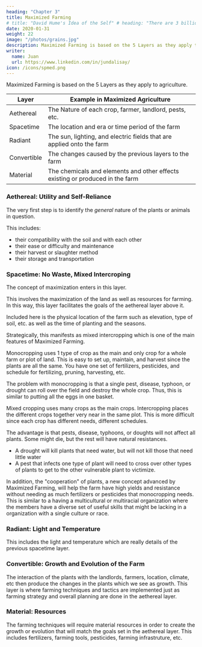 ```yaml
---
heading: "Chapter 3"
title: Maximized Farming
# title: "David Hume's Idea of the Self" # heading: "There are 3 billion yous"
date: 2020-01-31
weight: 22
image: "/photos/grains.jpg"
description: Maximized Farming is based on the 5 Layers as they apply to agriculture.
writer:
  name: Juan
  url: https://www.linkedin.com/in/jundalisay/
icon: /icons/spmed.png
---
```



Maximized Farming is based on the 5 Layers as they apply to agriculture. 

Layer | Example in Maximized Agriculture
--- | ---
Aethereal | The Nature of each crop, farmer, landlord, pests, etc. 
Spacetime | The location and era or time period of the farm
Radiant | The sun, lighting, and electric fields that are applied onto the farm
Convertible | The changes caused by the previous layers to the farm
Material | The chemicals and elements and other effects existing or produced in the farm



### Aethereal: Utility and Self-Reliance

The very first step is to identify the *general* nature of the plants or animals in question. 

This includes:
- their compatibility with the soil and with each other
- their ease or difficulty and maintenance
- their harvest or slaughter method
- their storage and transportation

<!-- The goal of the aethereal layer is for the farm to be useful to its users.  -->


### Spacetime: No Waste, Mixed Intercroping

The concept of maximization enters in this layer.

This involves the maximization of the land as well as resources for farming. In this way, this layer facilitates the goals of the aethereal layer above it. 

Included here is the physical location of the farm such as elevation, type of soil, etc. as well as the time of planting and the seasons. 

Strategically, this manifests as mixed intercropping which is one of the main features of Maximized Farming.

Monocropping uses 1 type of crop as the main and only crop for a whole farm or plot of land. This is easy to set up, maintain, and harvest since the plants are all the same. You have one set of fertilizers, pesticides, and schedule for fertilizing, pruning, harvesting, etc. 

The problem with monocropping is that a single pest, disease, typhoon, or drought can roll over the field and destroy the whole crop. Thus, this is similar to putting all the eggs in one basket. 

Mixed cropping uses many crops as the main crops. Intercropping places the different crops together very near in the same plot. This is more difficult since each crop has different needs, different schedules. 

The advantage is that pests, disease, typhoons, or doughts will not affect all plants. Some might die, but the rest will have natural resistances. 
- A drought will kill plants that need water, but will not kill those that need little  water
- A pest that infects one type of plant will need to cross over other types of plants to get to the other vulnerable plant to victimize. 

In addition, the "cooperation" of plants, a new concept advanced by Maximized Farming, will help the farm have high yields and resistance without needing as much fertilizers or pesticides that monocropping needs. This is similar to a having a multicultural or multiracial organization where the members have a diverse set of useful skills that might be lacking in a organization with a single culture or race. 



### Radiant: Light and Temperature

This includes the light and temperature which are really details of the previous spacetime layer. 



### Convertible: Growth and Evolution of the Farm

The interaction of the plants with the landlords, farmers, location, climate, etc then produce the changes in the plants which we see as growth. This layer is where farming techniques and tactics are implemented just as farming strategy and overall planning are done in the aethereal layer. 



### Material: Resources

The farming techniques will require material resources in order to create the growth or evolution that will match the goals set in the aethereal  layer.   This includes fertilizers, farming tools, pesticides, farming infrastruture, etc. 
